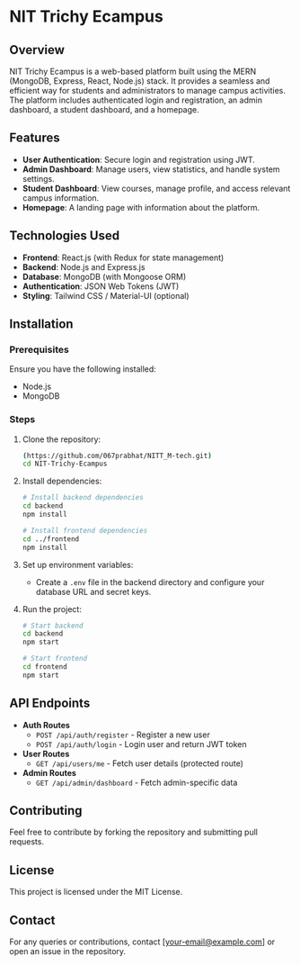 # NIT Trichy Ecampus

## Overview
NIT Trichy Ecampus is a web-based platform built using the MERN (MongoDB, Express, React, Node.js) stack. It provides a seamless and efficient way for students and administrators to manage campus activities. The platform includes authenticated login and registration, an admin dashboard, a student dashboard, and a homepage.

## Features
- **User Authentication**: Secure login and registration using JWT.
- **Admin Dashboard**: Manage users, view statistics, and handle system settings.
- **Student Dashboard**: View courses, manage profile, and access relevant campus information.
- **Homepage**: A landing page with information about the platform.

## Technologies Used
- **Frontend**: React.js (with Redux for state management)
- **Backend**: Node.js and Express.js
- **Database**: MongoDB (with Mongoose ORM)
- **Authentication**: JSON Web Tokens (JWT)
- **Styling**: Tailwind CSS / Material-UI (optional)

## Installation
### Prerequisites
Ensure you have the following installed:
- Node.js
- MongoDB

### Steps
1. Clone the repository:
   ```sh
   (https://github.com/067prabhat/NITT_M-tech.git)
   cd NIT-Trichy-Ecampus
   ```
2. Install dependencies:
   ```sh
   # Install backend dependencies
   cd backend
   npm install
   ```
   ```sh
   # Install frontend dependencies
   cd ../frontend
   npm install
   ```
3. Set up environment variables:
   - Create a `.env` file in the backend directory and configure your database URL and secret keys.

4. Run the project:
   ```sh
   # Start backend
   cd backend
   npm start
   ```
   ```sh
   # Start frontend
   cd frontend
   npm start
   ```

## API Endpoints
- **Auth Routes**
  - `POST /api/auth/register` - Register a new user
  - `POST /api/auth/login` - Login user and return JWT token
- **User Routes**
  - `GET /api/users/me` - Fetch user details (protected route)
- **Admin Routes**
  - `GET /api/admin/dashboard` - Fetch admin-specific data

## Contributing
Feel free to contribute by forking the repository and submitting pull requests.

## License
This project is licensed under the MIT License.

## Contact
For any queries or contributions, contact [your-email@example.com] or open an issue in the repository.


